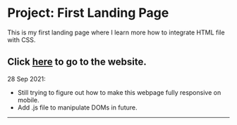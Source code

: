 # Project: First Landing Page
This is my first landing page where I learn more how to integrate HTML file with CSS.

Click [here](https://danielhakim98.github.io/First_Landing_Page/ "First Landin Page") to go to the website.
---
28 Sep 2021:
* Still trying to figure out how to make this webpage fully responsive on mobile.
* Add .js file to manipulate DOMs in future.
---
